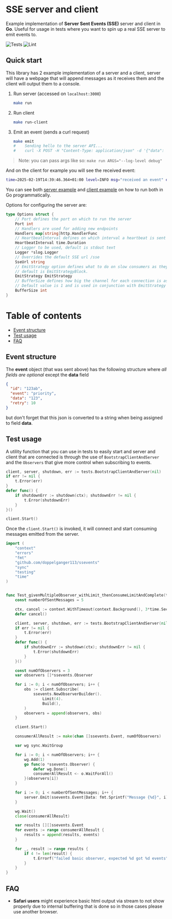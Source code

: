 # SSE server and client

Example implementation of **Server Sent Events (SSE)** server and client in **Go**. Useful for usage in tests where you
want to spin up a real SSE server to emit events to.

![Tests](https://github.com/doppelganger113/ssevents/actions/workflows/check.yaml/badge.svg)
![Lint](https://github.com/doppelganger113/ssevents/actions/workflows/golangci-lint.yaml/badge.svg)

## Quick start

This library has 2 example implementation of a server and a client, server will have a webpage that will append messages
as it receives them and the client will output them to a console.

1. Run server (accessed on `localhost:3000`)
    ```bash
    make run
    ```
2. Run client
    ```bash
    make run-client
    ```
3. Emit an event (sends a curl request)
    ```bash
    make emit
    #    Sending hello to the server API...
    #    curl -X POST -H "Content-Type: application/json" -d '{"data": "{\"message\": \"Hello\"}"}' localhost:3000/emit
    ```

> Note: you can pass args like so: `make run ARGS="--log-level debug"`

And on the client for example you will see the received event:
```bash
time=2025-02-19T14:39:46.364+01:00 level=INFO msg="received an event" event="data: {\"message\": \"Hello\"}"
```

You can see both [server example](examples/server/main.go) and [client example](examples/client/main.go) on how to
run both in Go programmatically.

Options for configuring the server are:
```go
type Options struct {
	// Port defines the port on which to run the server
	Port int
	// Handlers are used for adding new endpoints
	Handlers map[string]http.HandlerFunc
	// HeartbeatInterval defines on which interval a heartbeat is sent to connected clients
	HeartbeatInterval time.Duration
	// Logger to be used, default is stdout text
	Logger *slog.Logger
	// Overrides the default SSE url /sse
	SseUrl string
	// EmitStrategy option defines what to do on slow consumers as they can block/slow emission to others,
	// default is EmitStrategyBlock.
	EmitStrategy EmitStrategy
	// BufferSize defines how big the channel for each connection is as slow consumers will get their messages dropped.
	// Default value is 1 and is used in conjunction with EmitStrategy when buffering is set.
	BufferSize int
}
```

Table of contents
=================

<!--ts-->
* [Event structure](#event-structure)
* [Test usage](#test-usage)
* [FAQ](#faq)
<!--te-->

## Event structure

The **event** object (that was sent above) has the following structure where _all fields are optional_ except the 
**data** field
```json
{
  "id": "123ab",
  "event": "priority",
  "data": "123",
  "retry": 10
}
```
but don't forget that this json is converted to a string when being assigned to field **data**.

## Test usage

A utility function that you can use in tests to easily start and server and client that are connected is through the
use of `BootstrapClientAndServer` and the `Observers` that give more control when subscribing to events.

```go
client, server, shutdown, err := tests.BootstrapClientAndServer(nil)
if err != nil {
    t.Error(err)
}
defer func() {
    if shutdownErr := shutdown(ctx); shutdownErr != nil {
        t.Error(shutdownErr)
    }
}()

client.Start()
```
Once the `client.Start()` is invoked, it will connect and start consuming messages emitted from the server.

```go
import (
	"context"
	"errors"
	"fmt"
	"github.com/doppelganger113/ssevents"
	"sync"
	"testing"
	"time"
)


func Test_givenMultipleObserver_withLimit_thenConsumeLimitAndComplete(t *testing.T) {
	const numberOfSentMessages = 5

	ctx, cancel := context.WithTimeout(context.Background(), 3*time.Second)
	defer cancel()

	client, server, shutdown, err := tests.BootstrapClientAndServer(nil)
	if err != nil {
		t.Error(err)
	}
	defer func() {
		if shutdownErr := shutdown(ctx); shutdownErr != nil {
			t.Error(shutdownErr)
		}
	}()

	const numOfObservers = 3
	var observers []*ssevents.Observer

	for i := 0; i < numOfObservers; i++ {
		obs := client.Subscribe(
			ssevents.NewObserverBuilder().
				Limit(4).
				Build(),
		)
		observers = append(observers, obs)
	}

	client.Start()

	consumerAllResult := make(chan []ssevents.Event, numOfObservers)

	var wg sync.WaitGroup

	for i := 0; i < numOfObservers; i++ {
		wg.Add(1)
		go func(o *ssevents.Observer) {
			defer wg.Done()
			consumerAllResult <- o.WaitForAll()
		}(observers[i])
	}

	for i := 0; i < numberOfSentMessages; i++ {
		server.Emit(ssevents.Event{Data: fmt.Sprintf("Message {%d}", i)})
	}

	wg.Wait()
	close(consumerAllResult)

	var results [][]ssevents.Event
	for events := range consumerAllResult {
		results = append(results, events)
	}

	for _, result := range results {
		if 4 != len(result) {
			t.Errorf("failed basic observer, expected %d got %d events", numberOfSentMessages, len(result))
		}
	}
}
```


## FAQ

- **Safari users** might experience basic html output via stream to not show properly due to internal buffering that is done
so in those cases please use another browser.